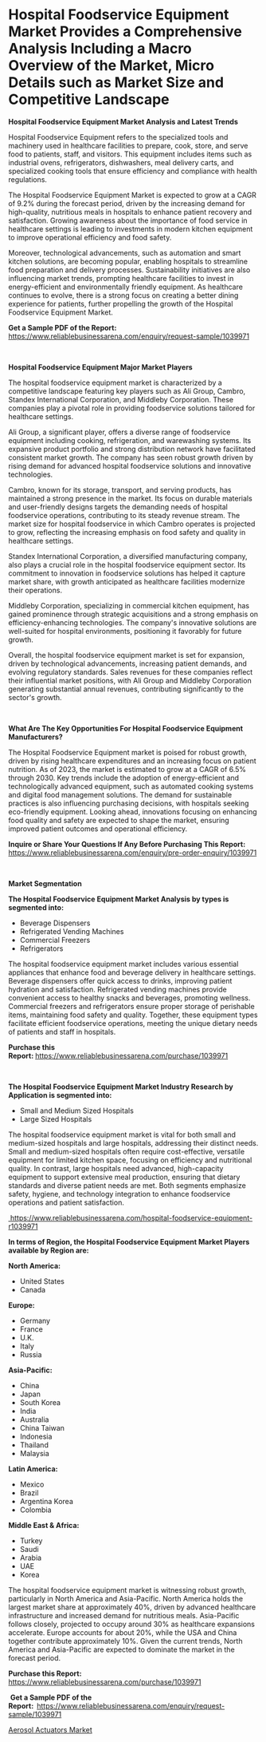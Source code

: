 <p><h1>Hospital Foodservice Equipment Market Provides a Comprehensive Analysis Including a Macro Overview of the Market, Micro Details such as Market Size and Competitive Landscape</h1></p><p><strong>Hospital Foodservice Equipment Market Analysis and Latest Trends</strong></p>
<p><p>Hospital Foodservice Equipment refers to the specialized tools and machinery used in healthcare facilities to prepare, cook, store, and serve food to patients, staff, and visitors. This equipment includes items such as industrial ovens, refrigerators, dishwashers, meal delivery carts, and specialized cooking tools that ensure efficiency and compliance with health regulations. </p><p>The Hospital Foodservice Equipment Market is expected to grow at a CAGR of 9.2% during the forecast period, driven by the increasing demand for high-quality, nutritious meals in hospitals to enhance patient recovery and satisfaction. Growing awareness about the importance of food service in healthcare settings is leading to investments in modern kitchen equipment to improve operational efficiency and food safety. </p><p>Moreover, technological advancements, such as automation and smart kitchen solutions, are becoming popular, enabling hospitals to streamline food preparation and delivery processes. Sustainability initiatives are also influencing market trends, prompting healthcare facilities to invest in energy-efficient and environmentally friendly equipment. As healthcare continues to evolve, there is a strong focus on creating a better dining experience for patients, further propelling the growth of the Hospital Foodservice Equipment Market.</p></p>
<p><strong>Get a Sample PDF of the Report:&nbsp;</strong> <a href="https://www.reliablebusinessarena.com/enquiry/request-sample/1039971?utm_campaign=2131&utm_medium=2&utm_source=Github&utm_content=ia&utm_term=16022025&utm_id=hospital-foodservice-equipment">https://www.reliablebusinessarena.com/enquiry/request-sample/1039971</a></p>
<p>&nbsp;</p>
<p><strong>Hospital Foodservice Equipment Major Market Players</strong></p>
<p><p>The hospital foodservice equipment market is characterized by a competitive landscape featuring key players such as Ali Group, Cambro, Standex International Corporation, and Middleby Corporation. These companies play a pivotal role in providing foodservice solutions tailored for healthcare settings.</p><p>Ali Group, a significant player, offers a diverse range of foodservice equipment including cooking, refrigeration, and warewashing systems. Its expansive product portfolio and strong distribution network have facilitated consistent market growth. The company has seen robust growth driven by rising demand for advanced hospital foodservice solutions and innovative technologies.</p><p>Cambro, known for its storage, transport, and serving products, has maintained a strong presence in the market. Its focus on durable materials and user-friendly designs targets the demanding needs of hospital foodservice operations, contributing to its steady revenue stream. The market size for hospital foodservice in which Cambro operates is projected to grow, reflecting the increasing emphasis on food safety and quality in healthcare settings.</p><p>Standex International Corporation, a diversified manufacturing company, also plays a crucial role in the hospital foodservice equipment sector. Its commitment to innovation in foodservice solutions has helped it capture market share, with growth anticipated as healthcare facilities modernize their operations.</p><p>Middleby Corporation, specializing in commercial kitchen equipment, has gained prominence through strategic acquisitions and a strong emphasis on efficiency-enhancing technologies. The company's innovative solutions are well-suited for hospital environments, positioning it favorably for future growth.</p><p>Overall, the hospital foodservice equipment market is set for expansion, driven by technological advancements, increasing patient demands, and evolving regulatory standards. Sales revenues for these companies reflect their influential market positions, with Ali Group and Middleby Corporation generating substantial annual revenues, contributing significantly to the sector's growth.</p></p>
<p>&nbsp;</p>
<p><strong>What Are The Key Opportunities For Hospital Foodservice Equipment Manufacturers?</strong></p>
<p><p>The Hospital Foodservice Equipment market is poised for robust growth, driven by rising healthcare expenditures and an increasing focus on patient nutrition. As of 2023, the market is estimated to grow at a CAGR of 6.5% through 2030. Key trends include the adoption of energy-efficient and technologically advanced equipment, such as automated cooking systems and digital food management solutions. The demand for sustainable practices is also influencing purchasing decisions, with hospitals seeking eco-friendly equipment. Looking ahead, innovations focusing on enhancing food quality and safety are expected to shape the market, ensuring improved patient outcomes and operational efficiency.</p></p>
<p><strong>Inquire or Share Your Questions If Any Before Purchasing This Report:</strong> <a href="https://www.reliablebusinessarena.com/enquiry/pre-order-enquiry/1039971?utm_campaign=2131&utm_medium=2&utm_source=Github&utm_content=ia&utm_term=16022025&utm_id=hospital-foodservice-equipment">https://www.reliablebusinessarena.com/enquiry/pre-order-enquiry/1039971</a></p>
<p>&nbsp;</p>
<p><strong>Market Segmentation</strong></p>
<p><strong>The Hospital Foodservice Equipment Market Analysis by types is segmented into:</strong></p>
<p><ul><li>Beverage Dispensers</li><li>Refrigerated Vending Machines</li><li>Commercial Freezers</li><li>Refrigerators</li></ul></p>
<p><p>The hospital foodservice equipment market includes various essential appliances that enhance food and beverage delivery in healthcare settings. Beverage dispensers offer quick access to drinks, improving patient hydration and satisfaction. Refrigerated vending machines provide convenient access to healthy snacks and beverages, promoting wellness. Commercial freezers and refrigerators ensure proper storage of perishable items, maintaining food safety and quality. Together, these equipment types facilitate efficient foodservice operations, meeting the unique dietary needs of patients and staff in hospitals.</p></p>
<p><strong>Purchase this Report:&nbsp;</strong><a href="https://www.reliablebusinessarena.com/purchase/1039971?utm_campaign=2131&utm_medium=2&utm_source=Github&utm_content=ia&utm_term=16022025&utm_id=hospital-foodservice-equipment">https://www.reliablebusinessarena.com/purchase/1039971</a></p>
<p>&nbsp;</p>
<p><strong>The Hospital Foodservice Equipment Market Industry Research by Application is segmented into:</strong></p>
<p><ul><li>Small and Medium Sized Hospitals</li><li>Large Sized Hospitals</li></ul></p>
<p><p>The hospital foodservice equipment market is vital for both small and medium-sized hospitals and large hospitals, addressing their distinct needs. Small and medium-sized hospitals often require cost-effective, versatile equipment for limited kitchen space, focusing on efficiency and nutritional quality. In contrast, large hospitals need advanced, high-capacity equipment to support extensive meal production, ensuring that dietary standards and diverse patient needs are met. Both segments emphasize safety, hygiene, and technology integration to enhance foodservice operations and patient satisfaction.</p></p>
<p><a href="https://www.reliablebusinessarena.com/hospital-foodservice-equipment-r1039971?utm_campaign=2131&utm_medium=2&utm_source=Github&utm_content=ia&utm_term=16022025&utm_id=hospital-foodservice-equipment">&nbsp;https://www.reliablebusinessarena.com/hospital-foodservice-equipment-r1039971</a></p>
<p><strong>In terms of Region, the Hospital Foodservice Equipment Market Players available by Region are:</strong></p>
<p>
    <p> <strong> North America: </strong>
        <ul>
            <li>United States</li>
            <li>Canada</li>
        </ul>
        </p> 
    <p> <strong> Europe: </strong>
        <ul>
            <li>Germany</li>
            <li>France</li>
            <li>U.K.</li>
            <li>Italy</li>
            <li>Russia</li>
        </ul>
        </p> 
    <p> <strong> Asia-Pacific: </strong>
        <ul>
            <li>China</li>
            <li>Japan</li>
            <li>South Korea</li>
            <li>India</li>
            <li>Australia</li>
            <li>China Taiwan</li>
            <li>Indonesia</li>
            <li>Thailand</li>
            <li>Malaysia</li>
        </ul>
        </p> 
    <p> <strong> Latin America: </strong>
        <ul>
            <li>Mexico</li>
            <li>Brazil</li>
            <li>Argentina Korea</li>
            <li>Colombia</li>
        </ul>
        </p> 
    <p> <strong> Middle East & Africa: </strong>
        <ul>
            <li>Turkey</li>
            <li>Saudi</li>
            <li>Arabia</li>
            <li>UAE</li>
            <li>Korea</li>
        </ul>
    </p>
    </p>
<p><p>The hospital foodservice equipment market is witnessing robust growth, particularly in North America and Asia-Pacific. North America holds the largest market share at approximately 40%, driven by advanced healthcare infrastructure and increased demand for nutritious meals. Asia-Pacific follows closely, projected to occupy around 30% as healthcare expansions accelerate. Europe accounts for about 20%, while the USA and China together contribute approximately 10%. Given the current trends, North America and Asia-Pacific are expected to dominate the market in the forecast period.</p></p>
<p><strong>Purchase this Report: </strong><a href="https://www.reliablebusinessarena.com/purchase/1039971?utm_campaign=2131&utm_medium=2&utm_source=Github&utm_content=ia&utm_term=16022025&utm_id=hospital-foodservice-equipment">https://www.reliablebusinessarena.com/purchase/1039971</a></p>
<p>&nbsp;<strong>Get a Sample PDF of the Report:&nbsp;&nbsp;</strong><a href="https://www.reliablebusinessarena.com/enquiry/request-sample/1039971?utm_campaign=2131&utm_medium=2&utm_source=Github&utm_content=ia&utm_term=16022025&utm_id=hospital-foodservice-equipment">https://www.reliablebusinessarena.com/enquiry/request-sample/1039971</a></p>
<p><strong></strong></p>
<p><p><a href="https://github.com/SamiaChowdhury801/Market-Research-Report-List-1/blob/main/aerosol-actuators-market.md?utm_campaign=2131&utm_medium=2&utm_source=Github&utm_content=ia&utm_term=16022025&utm_id=hospital-foodservice-equipment">Aerosol Actuators Market</a></p></p>